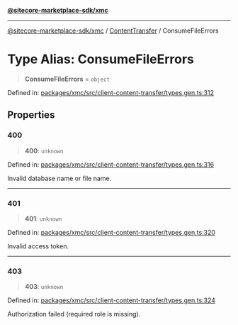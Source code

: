 [**@sitecore-marketplace-sdk/xmc**](../../../../README.md)

***

[@sitecore-marketplace-sdk/xmc](../../../../README.md) / [ContentTransfer](../README.md) / ConsumeFileErrors

# Type Alias: ConsumeFileErrors

> **ConsumeFileErrors** = `object`

Defined in: [packages/xmc/src/client-content-transfer/types.gen.ts:312](https://github.com/Sitecore/marketplace-sdk/blob/047115917e8843232ba2a4ba284b67585698b1c5/packages/xmc/src/client-content-transfer/types.gen.ts#L312)

## Properties

### 400

> **400**: `unknown`

Defined in: [packages/xmc/src/client-content-transfer/types.gen.ts:316](https://github.com/Sitecore/marketplace-sdk/blob/047115917e8843232ba2a4ba284b67585698b1c5/packages/xmc/src/client-content-transfer/types.gen.ts#L316)

Invalid database name or file name.

***

### 401

> **401**: `unknown`

Defined in: [packages/xmc/src/client-content-transfer/types.gen.ts:320](https://github.com/Sitecore/marketplace-sdk/blob/047115917e8843232ba2a4ba284b67585698b1c5/packages/xmc/src/client-content-transfer/types.gen.ts#L320)

Invalid access token.

***

### 403

> **403**: `unknown`

Defined in: [packages/xmc/src/client-content-transfer/types.gen.ts:324](https://github.com/Sitecore/marketplace-sdk/blob/047115917e8843232ba2a4ba284b67585698b1c5/packages/xmc/src/client-content-transfer/types.gen.ts#L324)

Authorization failed (required role is missing).

